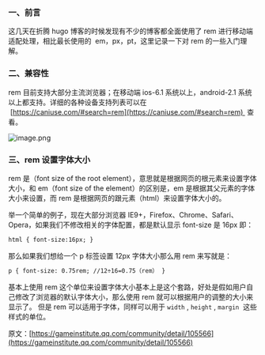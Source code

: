 ### 一、前言

这几天在折腾 hugo 博客的时候发现有不少的博客都全面使用了 rem 进行移动端适配处理，相比最长使用的  em，px，pt，这里记录一下对 rem 的一些入门理解。

### 二、兼容性

rem 目前支持大部分主流浏览器；在移动端 ios-6.1 系统以上，android-2.1 系统以上都支持。详细的各种设备支持列表可以在  [https://caniuse.com/#search=rem](https://caniuse.com/#search=rem)  查看。

![image.png](https://shub-1251708715.cos.ap-guangzhou.myqcloud.com/elog-docs-images/FueaRc-H255-CYs67EmLOl3NILTT.png)

### 三、rem 设置字体大小

rem 是（font size of the root element），意思就是根据网页的根元素来设置字体大小，和 em（font size of the element）的区别是，em 是根据其父元素的字体大小来设置，而 rem 是根据网页的跟元素（html）来设置字体大小的。

举一个简单的例子，现在大部分浏览器 IE9+，Firefox、Chrome、Safari、Opera，如果我们不修改相关的字体配置，都是默认显示 font-size 是 16px 即：

```html
html { font-size:16px; }
```

那么如果我们想给一个 p 标签设置 12px 字体大小那么用 rem 来写就是：

```html
p { font-size: 0.75rem; //12÷16=0.75（rem） }
```

基本上使用 rem 这个单位来设置字体大小基本上是这个套路，好处是假如用户自己修改了浏览器的默认字体大小，那么使用 rem 就可以根据用户的调整的大小来显示了。 但是 rem 可以适用于字体，同样可以用于 `width` , `height` , `margin`  这些样式的单位。

原文：[https://gameinstitute.qq.com/community/detail/105566](https://gameinstitute.qq.com/community/detail/105566)
